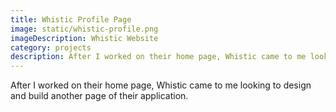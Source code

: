 ```yaml
---
title: Whistic Profile Page
image: static/whistic-profile.png
imageDescription: Whistic Website
category: projects
description: After I worked on their home page, Whistic came to me looking to design and build another page of their application. 
---
```


After I worked on their home page, Whistic came to me looking to design and build another page of their application. 